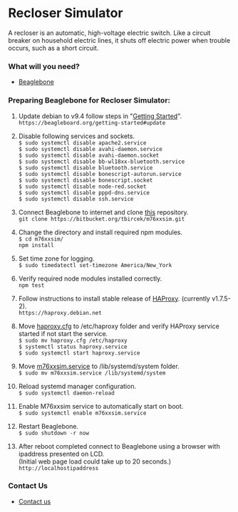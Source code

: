 # Recloser Simulator #

A recloser is an automatic, high-voltage electric switch. Like a circuit breaker on household electric lines, it shuts off electric power when trouble occurs, such as a short circuit.

### What will you need? ###

* [Beaglebone](https://beagleboard.org/black)


### Preparing Beaglebone for Recloser Simulator: ###

1. Update debian to v9.4 follow steps in "[Getting Started](https://beagleboard.org/getting-started#update)".   
    ```https://beagleboard.org/getting-started#update```   

2. Disable following services and sockets.   
    ```$ sudo systemctl disable apache2.service```   
    ```$ sudo systemctl disable avahi-daemon.service```   
    ```$ sudo systemctl disable avahi-daemon.socket```   
    ```$ sudo systemctl disable bb-wl18xx-bluetooth.service```       
    ```$ sudo systemctl disable bluetooth.service```       
    ```$ sudo systemctl disable bonescript-autorun.service```   
    ```$ sudo systemctl disable bonescript.socket```   
    ```$ sudo systemctl disable node-red.socket```   
    ```$ sudo systemctl disable pppd-dns.service```   
    ```$ sudo systemctl disable ssh.service```   

3. Connect Beaglebone to internet and clone [this](https://bitbucket.org/tbircek/m76xxsim.git) repository.   
    ```git clone https://bitbucket.org/tbircek/m76xxsim.git```   

4. Change the directory and install required npm modules.   
    ```$ cd m76xxsim/```   
    ```npm install```   

5. Set time zone for logging.   
    ```$ sudo timedatectl set-timezone America/New_York```   

6. Verify required node modules installed correctly.   
    ```npm test```   

7. Follow instructions to install stable release of [HAProxy](https://haproxy.debian.net). (currently v1.7.5-2).   
    ```https://haproxy.debian.net```   

8. Move [haproxy.cfg](m76xxsim/haproxy.cfg) to /etc/haproxy folder and verify HAProxy service started if not start the service.   
    ```$ sudo mv haproxy.cfg /etc/haproxy```   
    ```$ systemctl status haproxy.service```   
    ```$ sudo systemctl start haproxy.service```   

9. Move [m76xxsim.service](m76xxsim/m76xxsim.service) to /lib/systemd/system folder.   
    ```$ sudo mv m76xxsim.service /lib/systemd/system```   

10. Reload systemd manager configuration.  
    ```$ sudo systemctl daemon-reload```   

11. Enable M76xxsim service to automatically start on boot.   
    ```$ sudo systemctl enable m76xxsim.service```   

12. Restart Beaglebone.   
    ```$ sudo shutdown -r now```   

13. After reboot completed connect to Beaglebone using a browser with ipaddress presented on LCD.  
(Initial web page load could take up to 20 seconds.)   
    ```http://localhostipaddress```   

### Contact Us ###

* [Contact us](http://www.beckwithelectric.com/)